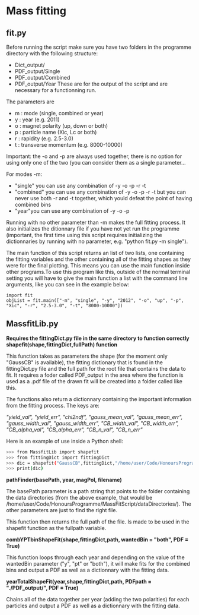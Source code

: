 # Mass fitting
## fit.py

Before running the script make sure you have two folders in the programme directory with the following structure:
-	Dict_output/
-	PDF_output/Single
-	PDF_output/Combined
-	PDF_output/Year
These are for the output of the script and are necessary for a functionning run.

The parameters are
-	m : mode (single, combined or year)
-	y : year (e.g. 2011) 
-	o : magnet polarity (up, down or both)
-	p : particle name (Xic, Lc or both)
-	r : rapidity (e.g. 2.5-3.0)
-	t : transverse momentum (e.g. 8000-10000)

Important: the -o and -p are always used together, there is no option for using only one of the two (you can consider them as a single parameter...

For modes -m:
-	"single" you can use any combination of -y -o -p -r -t 
-	"combined" you can use any combination of -y -o -p -r -t but you can never use both -r and -t together, which yould defeat the point of having combined bins
-	"year"you can use any combination of -y -o -p

Running with no other parameter than -m makes the full fitting process. It also initializes the ditionnary file if you have not yet run the programme (important, the first time using this script requires initializing the dictionnaries by running with no parameter, e.g. "python fit.py -m single").

The main function of this script returns an list of two lists, one containing the fitting variables and the other containing all of the fitting shapes as they were for the final plotting. This means you can use the main function inside other programs.To use this program like this, outside of the normal terminal setting you will have to give the main function a list with the command line arguments, like you can see in the example below: 

```
import fit
objList = fit.main(["-m", "single", "-y", "2012", "-o", "up", "-p", "Xic", "-r", "2.5-3.0", "-t", "8000-10000"])
```

## MassfitLib.py
**Requires the fittingDict.py file in the same directory to function correctly**
**shapefit(shape,fittingDict,fullPath) function**

This function takes as parameters the shape (for the moment only "GaussCB" is available), the fitting dictionary that is found in the fittingDict.py file and the full path for the root file that contains the data to fit. It requires a foder called PDF_output in the area where the function is used as a .pdf file of the drawn fit will be created into a folder called like this. 

The functions also return a dictionnary containing the important information from the fitting process. The keys are: 

*"yield_val", "yield_err", "chi2ndf", "gauss_mean_val", "gauss_mean_err", "gauss_width_val", "gauss_width_err", "CB_width_val", "CB_width_err", "CB_alpha_val", "CB_alpha_err", "CB_n_val", "CB_n_err"*

Here is an example of use inside a Python shell:

```bash
>>> from MassfitLib import shapefit
>>> from fittingDict import fittingDict
>>> dic = shapefit("GaussCB",fittingDict,"/home/user/Code/HonoursProgramme/MassFitScript/dataDirectories/2011_MagDown/bins/Lc_splitfile_y2.5-3.0_pt3000-4000.root")
>>> print(dic)
```

**pathFinder(basePath, year, magPol, filename)**

The basePath parameter is a path string that points to the folder containing the data directories (from the above example, that would be /home/user/Code/HonoursProgramme/MassFitScript/dataDirectories/). The other parameters are just to find the right file.

This function then returns the full path of the file. Is made to be used in the shapefit function as the fullpath variable.

**combYPTbinShapeFit(shape,fittingDict,path, wantedBin = "both", PDF = True)**

This function loops through each year and depending on the value of the wantedBin parameter ("y", "pt" or "both"), it will make fits for the combined bins and output a PDF as well as a dictionnary with the fitting data.

**yearTotalShapeFit(year,shape,fittingDict,path, PDFpath = "./PDF_output/", PDF = True)**

Chains all of the data together per year (adding the two polarities) for each particles and output a PDF as well as a dictionnary with the fitting data.
